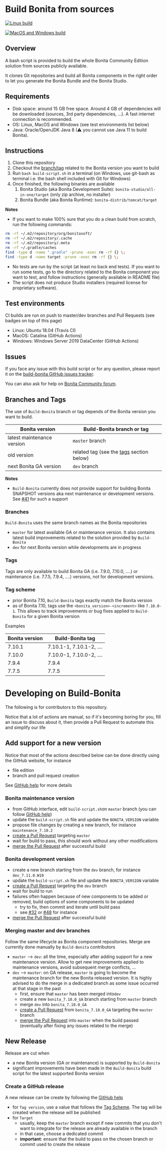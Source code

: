 # Build Bonita from sources

[![Linux build](https://img.shields.io/travis/Bonitasoft-Community/Build-Bonita/master?label=Linux%20build&logo=travis)](https://travis-ci.org/Bonitasoft-Community/Build-Bonita)

[![MacOS and Windows build](https://github.com/Bonitasoft-Community/Build-Bonita/workflows/MacOS%20and%20Windows%20Build/badge.svg)](https://github.com/Bonitasoft-Community/Build-Bonita/actions)


## Overview

A bash script is provided to build the whole Bonita Community Edition solution from sources publicly available.

It clones Git repositories and build all Bonita components in the right order to let you generate the Bonita Bundle and
the Bonita Studio.


## Requirements

- Disk space: around 15 GB free space. Around 4 GB of dependencies will be downloaded (sources, 3rd party dependencies,
...). A fast internet connection is recommended.
- OS: Linux, MacOS and Windows (see test environments list below)
- Java: Oracle/OpenJDK Java 8 (⚠ you cannot use Java 11 to build Bonita).


## Instructions

1. Clone this repository
1. Checkout the [branch/tag](#branches-and-tags) related to the Bonita version you want to build
1. Run `bash build-script.sh` in a terminal (on Windows, use git-bash as terminal i.e. the bash shell included with Git for Windows)
1. Once finished, the following binaries are available
    1. Bonita Studio (aka Bonita Development Suite): `bonita-studio/all-in-one/target` (only zip archive, no installer)
    1. Bonita Bundle (aka Bonita Runtime): `bonita-distrib/tomcat/target`

**Notes**
- If you want to make 100% sure that you do a clean build from scratch, run the following commands:
```bash
rm -rf ~/.m2/repository/org/bonitasoft/
rm -rf ~/.m2/repository/.cache
rm -rf ~/.m2/repository/.meta
rm -rf ~/.gradle/caches
find -type d -name ".gradle" -prune -exec rm -rf {} \;
find -type d -name target -prune -exec rm -rf {} \;
```
- No tests are run by the script (at least no back end tests). If you want to run some tests, go to the directory
 related to the Bonita component you want to test, and follow instructions (generally available in README file)
- The script does not produce Studio installers (required license for proprietary software).


## Test environments

CI builds are run on push to master/dev branches and Pull Requests (see badges on top of this page)
- Linux: Ubuntu 18.04 (Travis CI)
- MacOS: Catalina (GitHub Actions)
- Windows: Windows Server 2019 DataCenter (GitHub Actions)


## Issues

If you face any issue with this build script or for any question, please report it on the [build-bonita GitHub issues tracker](https://github.com/Bonitasoft-Community/Build-Bonita/issues).

You can also ask for help on [Bonita Community forum](https://community.bonitasoft.com/questions-and-answers).


## <a name="branches-and-tags"></a> Branches and Tags

The use of `Build-Bonita` branch or tag depends of the Bonita version you want to build.

| Bonita version | Build-Bonita branch or tag |
| -------- | ----- |
| latest maintenance version | `master` branch |
| old version | related tag (see the [tags](#tags) section below) |
| next Bonita GA version | `dev` branch |

**Notes**
- `Build-Bonita` currently does not provide support for building Bonita SNAPSHOT versions aka next maintenance or
development versions. See [#41](https://github.com/Bonitasoft-Community/Build-Bonita/issue/41) for such a support


### Branches

`Build-Bonita` uses the same branch names as the Bonita repositories
- `master` for latest available GA or maintenance version. It also contains latest build improvements related to the
solution provided by `Build-Bonita`
- `dev` for next Bonita version while developments are in progress


### Tags

Tags are only available to build Bonita GA (i.e. 7.9.0, 7.10.0, ....) or maintenance (i.e. 7.7.5, 7.9.4, ....) versions,
not for development versions.

### <a name="tag-scheme"></a> Tag scheme
- prior Bonita 7.10, `Build-Bonita` tags exactly match the Bonita version
- as of Bonita 7.10, tags use the `<bonita_version>-<increment>` like `7.10.0-1`. This allows to track improvements or
bug fixes applied to `Build-Bonita` for a given Bonita version

Examples

| Bonita version | Build-Bonita tag |
| -------- | ----- |
| 7.10.1 | 7.10.1-1, 7.10.1-2, .... |
| 7.10.0 | 7.10.0-1, 7.10.0-2, .... |
| 7.9.4 | 7.9.4 |
| 7.7.5 | 7.7.5 |


# Developing on Build-Bonita

The following is for contributors to this repository.

Notice that a lot of actions are manual, so if it's becoming boring for you, fill an issue to discuss about it, then
provide a Pull Request to automate this and simplify our life

## Add support for a new version

Notice that most of the actions described below can be done directly using the GitHub website, for instance
- file edition
- branch and pull request creation

See [GitHub help](https://help.github.com/en/github/managing-files-in-a-repository/editing-files-in-your-repository) for
more details

### Bonita maintenance version

- from GitHub interface, edit `build-script.sh`on `master` branch (you can follow [GitHub help](https://help.github.com/en/github/managing-files-in-a-repository/editing-files-in-your-repository))
- update the `build-script.sh` file and update the `BONITA_VERSION` variable
- propose file changes by creating a new branch, for instance `maintenance_7.10.2`
- [create a Pull Request](https://help.github.com/en/github/collaborating-with-issues-and-pull-requests/creating-a-pull-request) targeting `master`
- wait for build to pass, this should work without any other modifications
- [merge the Pull Request](https://help.github.com/en/github/collaborating-with-issues-and-pull-requests/merging-a-pull-request) after successful build

### Bonita development version

- create a new branch starting from the `dev` branch, for instance `dev_7.11.0.W10`
- update the `build-script.sh` file and update the `BONITA_VERSION` variable
- [create a Pull Request](https://help.github.com/en/github/collaborating-with-issues-and-pull-requests/creating-a-pull-request) targeting the `dev` branch
- wait for build to run
- failures often happen because of new components to be added or removed, build options of some components to be updated
  - try to fix, then commit and iterate until build pass
  - see [#32](https://github.com/Bonitasoft-Community/Build-Bonita/pull/32) or
  [#48](https://github.com/Bonitasoft-Community/Build-Bonita/pull/48) for instance
- [merge the Pull Request](https://help.github.com/en/github/collaborating-with-issues-and-pull-requests/merging-a-pull-request) after successful build


### Merging master and dev branches

Follow the same lifecycle as Bonita component repositories. Merge are currently done manually by `Build-Bonita`
contributors
- `master` --> `dev`: all the time, especially after adding support for a new maintenance version. Allow to get new
improvements applied to maintenance versions, avoid subsequent merge conflicts, ...
- `dev` --> `master`: on GA release, `master` is going to become the maintenance branch for the new Bonita released
version. It is highly advised to do the merge in a dedicated branch as some issue occurred at that stage in the past
  - first, ensure that `master` has been merged into`dev`
  - create a new `bonita_7.10.0_GA` branch starting from `master` branch
  - merge `dev` into `bonita_7.10.0_GA`
  - [create a Pull Request](https://help.github.com/en/github/collaborating-with-issues-and-pull-requests/creating-a-pull-request) from `bonita_7.10.0_GA` targeting the `master` branch
  - [merge the Pull Request](https://help.github.com/en/github/collaborating-with-issues-and-pull-requests/merging-a-pull-request) into `master` when the build passed (eventually after fixing any issues related to the merge)


## New Release

Release are cut when
- a new Bonita version (GA or maintenance) is supported by `Build-Bonita`
- significant improvements have been made in the `Build-Bonita` build script for the latest supported Bonita version

### Create a GitHub release

A new release can be create by following the [GitHub help](https://help.github.com/en/github/administering-a-repository/managing-releases-in-a-repository#creating-a-release)
- for `Tag version`, use a value that follows the [Tag Scheme](#tag-scheme). The tag will be created when the release
will be published
- for `Target`
  - usually, keep the `master` branch except if new commits that you don't want to integrate for the release are already
  available in the branch
  - in that case, choose a dedicated commit 
  - **important**: ensure that the build to pass on the chosen branch or commit used to create the release

